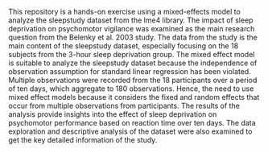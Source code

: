 This repository is a hands-on exercise using a mixed-effects model to analyze the sleepstudy dataset from the lme4 library. The impact of sleep deprivation on psychomotor vigilance was examined as the main research question from the Belenky et al. 2003 study. The data from the study is the main content of the sleepstudy dataset, especially focusing on the 18 subjects from the 3-hour sleep deprivation group. The mixed effect model is suitable to analyze the sleepstudy dataset because the independence of observation assumption for standard linear regression has been violated. Multiple observations were recorded from the 18 participants over a period of ten days, which aggregate to 180 observations. Hence, the need to use mixed effect models because it considers the fixed and random effects that occur from multiple observations from participants. The results of the analysis provide insights into the effect of sleep deprivation on psychomotor performance based on reaction time over ten days. The data exploration and descriptive analysis of the dataset were also examined to get the key detailed information of the study.
